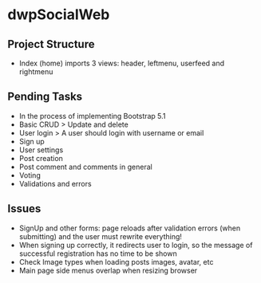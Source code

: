 # dwpSocialWeb

## Project Structure

- Index (home) imports 3 views: header, leftmenu, userfeed and rightmenu

## Pending Tasks

- In the process of implementing Bootstrap 5.1
- Basic CRUD > Update and delete
- User login > A user should login with username or email
- Sign up
- User settings
- Post creation
- Post comment and comments in general
- Voting
- Validations and errors

## Issues

- SignUp and other forms: page reloads after validation errors (when submitting) and the user must rewrite everything!
- When signing up correctly, it redirects user to login, so the message of successful registration has no time to be shown
- Check Image types when loading posts images, avatar, etc
- Main page side menus overlap when resizing browser
